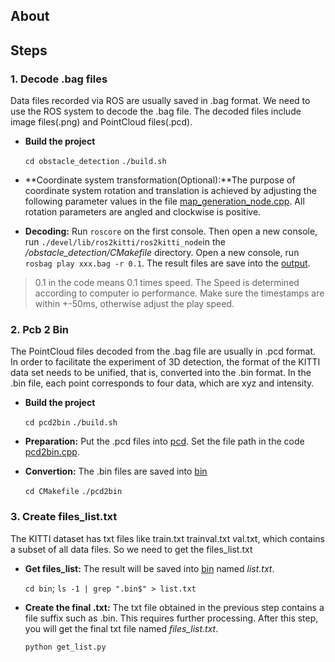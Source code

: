 ## About ##


## Steps ##

### 1. Decode .bag files ###
Data files recorded via ROS are usually saved in .bag format. We need to use the ROS system to decode the .bag file. The decoded files include image files(.png) and PointCloud files(.pcd).

* **Build the project**
	
	`cd obstacle_detection` 
	`./build.sh`

* **Coordinate system transformation(Optional):**The purpose of coordinate system rotation and translation is achieved by adjusting the following parameter values in the file [map_generation_node.cpp](/obstacle_detection/src/map_generation_node.cpp). All rotation parameters are angled and clockwise is positive.


* **Decoding:** Run `roscore` on the first console. Then open a new console, run `./devel/lib/ros2kitti/ros2kitti_node`in the */obstacle_detection/CMakefile* directory. Open a new console, run `rosbag play xxx.bag -r 0.1`. The result files are save into the [output](/obstacle_detection/output).
> 0.1 in the code means 0.1 times speed. The Speed is determined according to computer io performance. Make sure the timestamps are within +-50ms, otherwise adjust the play speed. 


### 2. Pcb 2 Bin ###

The PointCloud files decoded from the .bag file are usually in .pcd format. In order to facilitate the experiment of 3D detection, the format of the KITTI data set needs to be unified, that is, converted into the .bin format. In the .bin file, each point corresponds to four data, which are xyz and intensity.



* **Build the project**

	`cd pcd2bin` 
	`./build.sh`

* **Preparation:** Put the .pcd files into [pcd](/pcd2bin/pcd). Set the file path in the code [pcd2bin.cpp](/pcd2bin/pcd2bin.cpp).

* **Convertion:** The .bin files are saved into [bin](/pcd2bin/bin)

	`cd CMakefile`
	`./pcd2bin`

### 3. Create files_list.txt ###
The KITTI dataset has txt files like train.txt trainval.txt val.txt, which contains a subset of all data files.  So we need to get the files_list.txt

* **Get files_list:** The result will be saved into [bin](/pcd2bin/bin) named *list.txt*.

	`cd bin`; `ls -1 | grep ".bin$" > list.txt`

* **Create the final .txt:** The txt file obtained in the previous step contains a file suffix such as .bin. This requires further processing. After this step, you will get the final txt file named *files_list.txt*.

	`python get_list.py`





